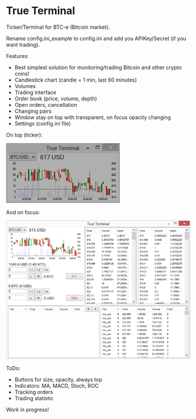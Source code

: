 True Terminal
===========
Ticker/Terminal for BTC-e (Bitcoin market).

Rename config.ini_example to config.ini and add you APIKey/Secret (if you want trading).

Features:
- Best simplest solution for monitoring/trading Bitcoin and other crypto coins!
- Candlestick chart (candle = 1 min, last 60 minutes)
- Volumes
- Trading interface
- Order book (price, volume, depth)
- Open orders, cancellation
- Changing pairs
- Window stay on top with transparent, on focus opacity changing
- Settings (config.ini file)

On top (ticker):

![Alt text](ScreenshotMin.png "Screenshot")

And on focus:

![Alt text](ScreenshotMax.png "Screenshot")

ToDo:
- Buttons for size, opacity, always top
- Indicators: MA, MACD, Stoch, ROC
- Tracking orders
- Trading statistic

Work in progress!
